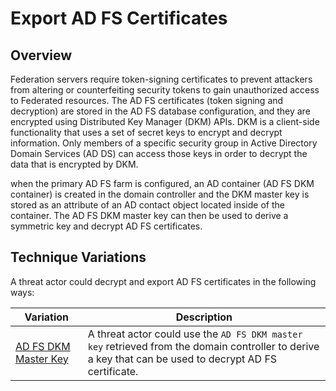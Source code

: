 # Export AD FS Certificates

## Overview

Federation servers require token-signing certificates to prevent attackers from altering or counterfeiting security tokens to gain unauthorized access to Federated resources. The AD FS certificates (token signing and decryption) are stored in the AD FS database configuration, and they are encrypted using Distributed Key Manager (DKM) APIs. DKM is a client-side functionality that uses a set of secret keys to encrypt and decrypt information. Only members of a specific security group in Active Directory Domain Services (AD DS) can access those keys in order to decrypt the data that is encrypted by DKM.

when the primary AD FS farm is configured, an AD container (AD FS DKM container) is created in the domain controller and the DKM master key is stored as an attribute of an AD contact object located inside of the container. The AD FS DKM master key can then be used to derive a symmetric key and decrypt AD FS certificates.

## Technique Variations

A threat actor could decrypt and export AD FS certificates in the following ways:

| Variation | Description |
| --- | --- |
| [AD FS DKM Master Key](exportADFSCertsDKMKey.md) | A threat actor could use the `AD FS DKM master key` retrieved from the domain controller to derive a key that can be used to decrypt AD FS certificate. |
